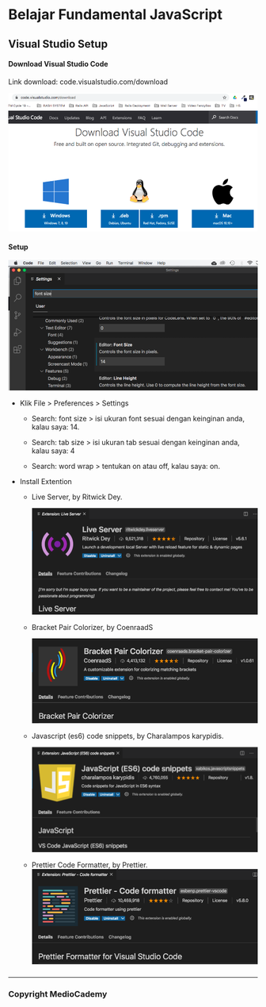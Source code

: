 # Belajar Fundamental JavaScript 



## Visual Studio Setup





#### Download Visual Studio Code

Link download: code.visualstudio.com/download

![download-vsc](images/download-vsc.PNG)



#### Setup

![setting-vsc](images/setting-vsc.png)

* Klik File > Preferences > Settings
	* Search: font size > isi ukuran font sesuai dengan keinginan anda, kalau saya: 14.
	
	* Search: tab size > isi ukuran tab sesuai dengan keinginan anda, kalau saya: 4
	
	* Search: word wrap > tentukan on atau off, kalau saya: on.
	
* Install Extention
	* Live Server, by Ritwick Dey.
	
	  
	
	  ![live-server](images/live-server.png)
	
	  
	
	* Bracket Pair Colorizer, by CoenraadS
	
	  ![bracket-color](images/bracket-color.png)
	
	  
	
	* Javascript (es6) code snippets, by Charalampos karypidis.
	
	  ![js-es6-snippets](images/js-es6-snippets.png)
	
	
	
	
	* Prettier Code Formatter, by Prettier. 	  ![prettier](images/prettier.png)





### 



























---

### Copyright MedioCademy



